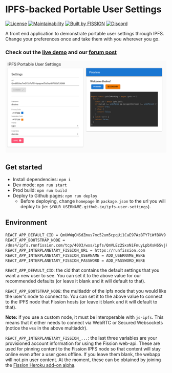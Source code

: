 # IPFS-backed Portable User Settings

[![License](https://img.shields.io/badge/License-Apache%202.0-blue.svg)](https://github.com/fission-suite/blob/master/LICENSE)
[![Maintainability](https://api.codeclimate.com/v1/badges/e42dbbb3d86970d159d9/maintainability)](https://codeclimate.com/github/fission-suite/ipfs-user-settings/maintainability)
[![Built by FISSION](https://img.shields.io/badge/⌘-Built_by_FISSION-purple.svg)](https://fission.codes)
[![Discord](https://img.shields.io/discord/478735028319158273.svg)](https://discord.gg/zAQBDEq)

A front end application to demonstrate portable user settings through IPFS. Change your preferences once and take them with you wherever you go.

### Check out the [live demo](https://fission-suite.github.io/ipfs-user-settings/) and our [forum post]()

![Screenshot](./screenshot.png)

## Get started
- Install dependencies: `npm i`
- Dev mode: `npm run start`
- Prod build: `npm run build`
- Deploy to Github pages: `npm run deploy`
  - Before deploying, change `homepage` in `package.json` to the url you will deploy to (ie: `$YOUR_USERNAME.github.io/ipfs-user-settings`).

## Environment
```
REACT_APP_DEFAULT_CID = QmUWWqCNSdZmus7mc52um5cpqUi1CaE97AzBTY7iWfBXV9
REACT_APP_BOOTSTRAP_NODE = /dns4/ipfs.runfission.com/tcp/4003/wss/ipfs/QmVLEz2SxoNiFnuyLpbXsH6SvjPTrHNMU88vCQZyhgBzgw
REACT_APP_INTERPLANETARY_FISSION_URL = https://runfission.com
REACT_APP_INTERPLANETARY_FISSION_USERNAME = ADD_USERNAME_HERE
REACT_APP_INTERPLANETARY_FISSION_PASSWORD = ADD_PASSWORD_HERE
```

`REACT_APP_DEFAULT_CID`: the cid that contains the default settings that you want a new user to see. You can set it to the above value for our recommended defaults (or leave it blank and it will default to that).

`REACT_APP_BOOTSTRAP_NODE`: the multiaddr of the ipfs node that you would like the user's node to connect to. You can set it to the above value to connect to the IPFS node that Fission hosts (or leave it blank and it will default to that). 

**Note:** if you use a custom node, it must be interoperable with `js-ipfs`. This means that it either needs to connect via WebRTC or Secured Websockets (notice the `wss` in the above multiaddr).

`REACT_APP_INTERPLANETARY_FISSION_...`: the last three variables are your provisioned account information for using the Fission web-api. These are used for pinning content to the Fission IPFS node so that content will stay online even after a user goes offline. If you leave them blank, the webapp will not pin user content. At the moment, these can be obtained by joining the [Fission Heroku add-on alpha](https://elements.heroku.com/addons/interplanetary-fission).



